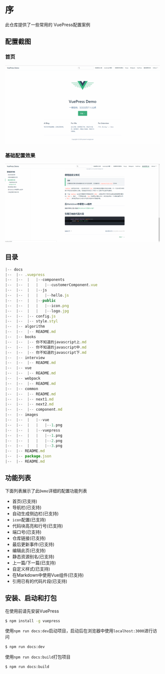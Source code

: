 # 序

此仓库提供了一些常用的 VuePress配置案例

## 配置截图

### 首页
![首页](docs/images/vuepress/2.png)
### 基础配置效果
![首页](docs/images/vuepress/3.png)
## 目录
```js
|-- docs
|--  |-- .vuepress
|--  |--  |   |--components
|--  |--  |   |   |--customerComponent.vue
|--  |--  |   |--js
|--  |--  |   |   |--hello.js
|--  |--  |   |--public
|--  |--  |   |   |--icon.png
|--  |--  |   |   |--logo.jpg
|--  |--  |-- config.js
|--  |--  |-- style.styl
|--  |-- algorithm
|--  |--  |-- README.md
|--  |-- books
|--  |--  |-- 你不知道的javascript上.md
|--  |--  |-- 你不知道的javascript中.md
|--  |--  |-- 你不知道的javascript下.md
|--  |-- interview
|--  |--  |-- README.md
|--  |-- vue
|--  |--  |-- README.md
|--  |-- webpack
|--  |--  |-- README.md
|--  |-- common
|--  |--  |-- README.md
|--  |--  |-- next1.md
|--  |--  |-- next2.md
|--  |--  |-- component.md
|--  |-- images
|--  |--  |   |--vue
|--  |--  |   |   |--1.png
|--  |--  |   |--vuepress
|--  |--  |   |   |--1.png
|--  |--  |   |   |--2.png
|--  |--  |   |   |--3.png
|--  |-- README.md
|--  |-- package.json
|--  |-- README.md
```

## 功能列表
下面列表展示了此`Demo`详细的配置功能列表
* 首页(已支持)
* 导航栏(已支持)
* 自动生成侧边栏(已支持)
* `icon`配置(已支持)
* 代码块高亮和行号(已支持)
* 端口号(已支持)
* 仓库链接(已支持)
* 最后更新事件(已支持)
* 编辑此页(已支持)
* 静态资源别名(已支持)
* 上一篇/下一篇(已支持)
* 自定义样式(已支持)
* 在Markdown中使用Vue组件(已支持)
* 引用已有的代码片段(已支持)

## 安装、启动和打包
在使用前请先安装VuePress
```sh
$ npm install -g vuepress
```

使用`npm run docs:dev`启动项目，启动后在浏览器中使用`localhost:3000`进行访问
```sh
$ npm run docs:dev
```

使用`npm run docs:build`打包项目
```sh
$ npm run docs:build
```
